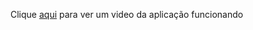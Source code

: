 Clique <a href="https://www.youtube.com/watch?v=yv-va_O5BqE">aqui</a> para ver um video da aplicação funcionando
